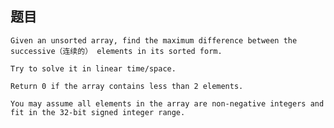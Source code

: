 ## 题目
    Given an unsorted array, find the maximum difference between the successive（连续的） elements in its sorted form.

    Try to solve it in linear time/space.

    Return 0 if the array contains less than 2 elements.

    You may assume all elements in the array are non-negative integers and fit in the 32-bit signed integer range.